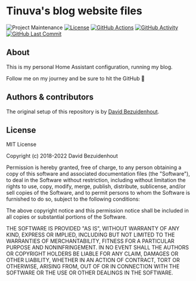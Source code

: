 # Tinuva's blog website files

![Project Maintenance][maintenance-shield]
[![License][license-shield]](LICENSE.md)
[![GitHub Actions][actions-shield]][actions]
[![GitHub Activity][commits-shield]][commits]
[![GitHub Last Commit][last-commit-shield]][commits]

## About

This is my personal Home Assistant configuration, running my blog.

Follow me on my journey and be sure to hit the GitHub :star2:

## Authors & contributors

The original setup of this repository is by [David Bezuidenhout][tinuva].

## License

MIT License

Copyright (c) 2018-2022 David Bezuidenhout

Permission is hereby granted, free of charge, to any person obtaining a copy
of this software and associated documentation files (the "Software"), to deal
in the Software without restriction, including without limitation the rights
to use, copy, modify, merge, publish, distribute, sublicense, and/or sell
copies of the Software, and to permit persons to whom the Software is
furnished to do so, subject to the following conditions:

The above copyright notice and this permission notice shall be included in all
copies or substantial portions of the Software.

THE SOFTWARE IS PROVIDED "AS IS", WITHOUT WARRANTY OF ANY KIND, EXPRESS OR
IMPLIED, INCLUDING BUT NOT LIMITED TO THE WARRANTIES OF MERCHANTABILITY,
FITNESS FOR A PARTICULAR PURPOSE AND NONINFRINGEMENT. IN NO EVENT SHALL THE
AUTHORS OR COPYRIGHT HOLDERS BE LIABLE FOR ANY CLAIM, DAMAGES OR OTHER
LIABILITY, WHETHER IN AN ACTION OF CONTRACT, TORT OR OTHERWISE, ARISING FROM,
OUT OF OR IN CONNECTION WITH THE SOFTWARE OR THE USE OR OTHER DEALINGS IN THE
SOFTWARE.

[tinuva]: https://github.com/tinuva
[commits-shield]: https://img.shields.io/github/commit-activity/y/tinuva/tinuva.github.io.svg
[commits]: https://github.com/tinuva/tinuva.github.io/commits/master
[contributors]: https://github.com/tinuva/tinuva.github.io/graphs/contributors
[actions-shield]: https://github.com/tinuva/tinuva.github.io/workflows/Gatsby%20Publish/badge.svg
[actions]: https://github.com/tinuva/tinuva.github.io/actions
[home-assistant]: https://home-assistant.io
[issue]: https://github.com/tinuva/tinuva.github.io/issues
[license-shield]: https://img.shields.io/github/license/tinuva/tinuva.github.io.svg
[maintenance-shield]: https://img.shields.io/maintenance/yes/2022.svg
[last-commit-shield]: https://img.shields.io/github/last-commit/tinuva/tinuva.github.io.svg
[stars-shield]: https://img.shields.io/github/stars/tinuva/tinuva.github.io.svg?style=social&label=Stars
[forks-shield]: https://img.shields.io/github/forks/tinuva/tinuva.github.io.svg?style=social&label=Forks
[watchers-shield]: https://img.shields.io/github/watchers/tinuva/tinuva.github.io.svg?style=social&label=Watchers